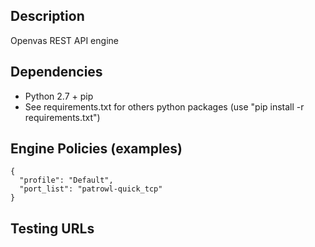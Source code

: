 ## Description
Openvas REST API engine

## Dependencies
- Python 2.7 + pip
- See requirements.txt for others python packages (use "pip install -r requirements.txt")

## Engine Policies (examples)
```
{
  "profile": "Default",
  "port_list": "patrowl-quick_tcp"
}
```

## Testing URLs
